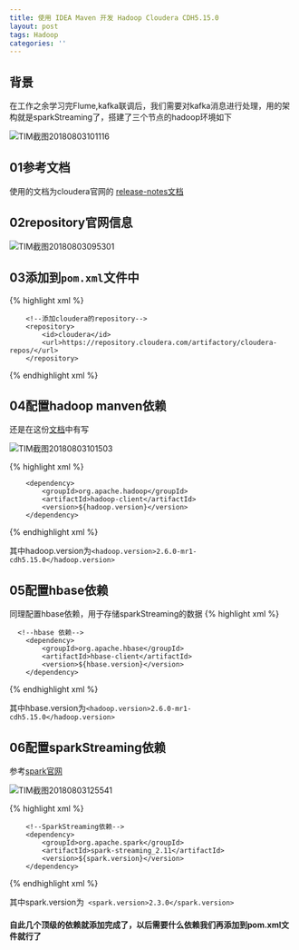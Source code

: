 ```yaml
---
title: 使用 IDEA Maven 开发 Hadoop Cloudera CDH5.15.0
layout: post
tags: Hadoop
categories: ''
---
```

## 背景
在工作之余学习完Flume,kafka联调后，我们需要对kafka消息进行处理，用的架构就是sparkStreaming了，搭建了三个节点的hadoop环境如下

![TIM截图20180803101116](http://p1vuoao0b.bkt.clouddn.com/JekyllWriter/TIM截图20180803101116.png)

## 01参考文档

使用的文档为cloudera官网的 [release-notes文档](https://www.cloudera.com/documentation/enterprise/release-notes/topics/cdh_vd_cdh5_maven_repo.html)

## 02repository官网信息

![TIM截图20180803095301](http://p1vuoao0b.bkt.clouddn.com/JekyllWriter/TIM截图20180803095301.png)  

## 03添加到`pom.xml`文件中

{% highlight xml %}

     	<!--添加cloudera的repository-->
        <repository>
            <id>cloudera</id>
            <url>https://repository.cloudera.com/artifactory/cloudera-repos/</url>
        </repository>

{% endhighlight xml %}

## 04配置hadoop manven依赖

还是在这份[文档](https://www.cloudera.com/documentation/enterprise/release-notes/topics/cdh_vd_cdh5_maven_repo_515x.html)中有写  

![TIM截图20180803101503](http://p1vuoao0b.bkt.clouddn.com/JekyllWriter/TIM截图20180803101503.png)  

{% highlight xml %}

    	<dependency>
            <groupId>org.apache.hadoop</groupId>
            <artifactId>hadoop-client</artifactId>
            <version>${hadoop.version}</version>
        </dependency>

{%  endhighlight xml %}

其中hadoop.version为`<hadoop.version>2.6.0-mr1-cdh5.15.0</hadoop.version>`

## 05配置hbase依赖
同理配置hbase依赖，用于存储sparkStreaming的数据
{% highlight xml %}

      <!--hbase 依赖-->
        <dependency>
            <groupId>org.apache.hbase</groupId>
            <artifactId>hbase-client</artifactId>
            <version>${hbase.version}</version>
        </dependency>

{% endhighlight xml %}

其中hbase.version为`<hadoop.version>2.6.0-mr1-cdh5.15.0</hadoop.version>`

## 06配置sparkStreaming依赖

参考[spark官网](http://spark.apache.org/docs/latest/streaming-programming-guide.html)


![TIM截图20180803125541](http://p1vuoao0b.bkt.clouddn.com/JekyllWriter/TIM截图20180803125541.png)  

{% highlight xml %}

        <!--SparkStreaming依赖-->
        <dependency>
            <groupId>org.apache.spark</groupId>
            <artifactId>spark-streaming_2.11</artifactId>
            <version>${spark.version}</version>
        </dependency>
        
{% endhighlight xml %}

其中spark.version为` <spark.version>2.3.0</spark.version>`

#### 自此几个顶级的依赖就添加完成了，以后需要什么依赖我们再添加到pom.xml文件就行了
